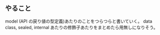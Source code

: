 ## やること

model (API の戻り値の型定義)あたりのことをつらつらと書いていく。
data class, sealed, internal あたりの修飾子あたりをまとめたら用無しになりそう。
